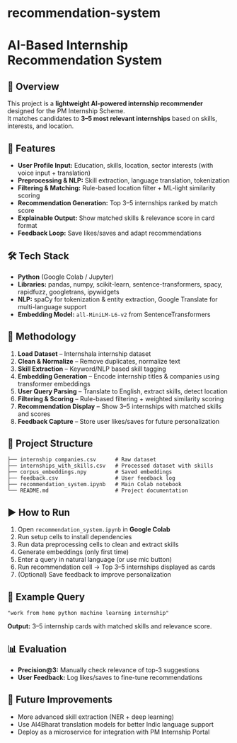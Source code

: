 # recommendation-system


# AI-Based Internship Recommendation System

## 📌 Overview
This project is a **lightweight AI-powered internship recommender** designed for the PM Internship Scheme.  
It matches candidates to **3–5 most relevant internships** based on skills, interests, and location.

## 🚀 Features
- **User Profile Input:** Education, skills, location, sector interests (with voice input + translation)
- **Preprocessing & NLP:** Skill extraction, language translation, tokenization
- **Filtering & Matching:** Rule-based location filter + ML-light similarity scoring
- **Recommendation Generation:** Top 3–5 internships ranked by match score
- **Explainable Output:** Show matched skills & relevance score in card format
- **Feedback Loop:** Save likes/saves and adapt recommendations

## 🛠️ Tech Stack
- **Python** (Google Colab / Jupyter)
- **Libraries:** pandas, numpy, scikit-learn, sentence-transformers, spacy, rapidfuzz, googletrans, ipywidgets
- **NLP:** spaCy for tokenization & entity extraction, Google Translate for multi-language support
- **Embedding Model:** `all-MiniLM-L6-v2` from SentenceTransformers

## 🧠 Methodology
1. **Load Dataset** – Internshala internship dataset
2. **Clean & Normalize** – Remove duplicates, normalize text
3. **Skill Extraction** – Keyword/NLP based skill tagging
4. **Embedding Generation** – Encode internship titles & companies using transformer embeddings
5. **User Query Parsing** – Translate to English, extract skills, detect location
6. **Filtering & Scoring** – Rule-based filtering + weighted similarity scoring
7. **Recommendation Display** – Show 3–5 internships with matched skills and scores
8. **Feedback Capture** – Store user likes/saves for future personalization

## 📂 Project Structure
```
├── internship companies.csv      # Raw dataset
├── internships_with_skills.csv   # Processed dataset with skills
├── corpus_embeddings.npy         # Saved embeddings
├── feedback.csv                  # User feedback log
├── recommendation_system.ipynb   # Main Colab notebook
└── README.md                     # Project documentation
```

## ▶️ How to Run
1. Open `recommendation_system.ipynb` in **Google Colab**
2. Run setup cells to install dependencies
3. Run data preprocessing cells to clean and extract skills
4. Generate embeddings (only first time)
5. Enter a query in natural language (or use mic button)
6. Run recommendation cell → Top 3–5 internships displayed as cards
7. (Optional) Save feedback to improve personalization

## 🧩 Example Query
```
"work from home python machine learning internship"
```
**Output:** 3–5 internship cards with matched skills and relevance score.

## 📊 Evaluation
- **Precision@3:** Manually check relevance of top-3 suggestions
- **User Feedback:** Log likes/saves to fine-tune recommendations

## 🌱 Future Improvements
- More advanced skill extraction (NER + deep learning)
- Use AI4Bharat translation models for better Indic language support
- Deploy as a microservice for integration with PM Internship Portal
